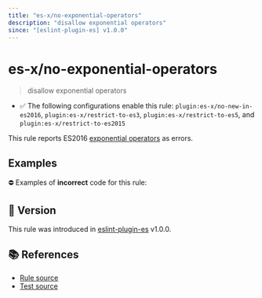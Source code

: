 ```yaml
---
title: "es-x/no-exponential-operators"
description: "disallow exponential operators"
since: "[eslint-plugin-es] v1.0.0"
---
```


# es-x/no-exponential-operators
> disallow exponential operators

- ✅ The following configurations enable this rule: `plugin:es-x/no-new-in-es2016`, `plugin:es-x/restrict-to-es3`, `plugin:es-x/restrict-to-es5`, and `plugin:es-x/restrict-to-es2015`

This rule reports ES2016 [exponential operators](https://github.com/rwaldron/exponentiation-operator#readme) as errors.

## Examples

⛔ Examples of **incorrect** code for this rule:

<eslint-playground type="bad" code="/*eslint es-x/no-exponential-operators: error */
let a = b ** 2
a **= b
" />

## 🚀 Version

This rule was introduced in [eslint-plugin-es] v1.0.0.

[eslint-plugin-es]: https://github.com/mysticatea/eslint-plugin-es

## 📚 References

- [Rule source](https://github.com/ota-meshi/eslint-plugin-es-x/blob/master/lib/rules/no-exponential-operators.js)
- [Test source](https://github.com/ota-meshi/eslint-plugin-es-x/blob/master/tests/lib/rules/no-exponential-operators.js)
